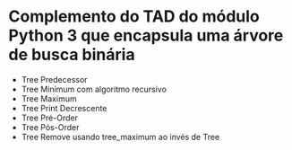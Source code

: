 <h1>Complemento do TAD do módulo Python 3 que encapsula uma árvore de busca binária</h1>

<ul>
    <li>Tree Predecessor</li>
    <li>Tree Minimum com algoritmo recursivo</li>
    <li>Tree Maximum</li>
    <li>Tree Print Decrescente</li>
    <li>Tree Pré-Order</li>
    <li>Tree Pós-Order</li>
    <li>Tree Remove usando tree_maximum ao invés de Tree</li>
</ul>